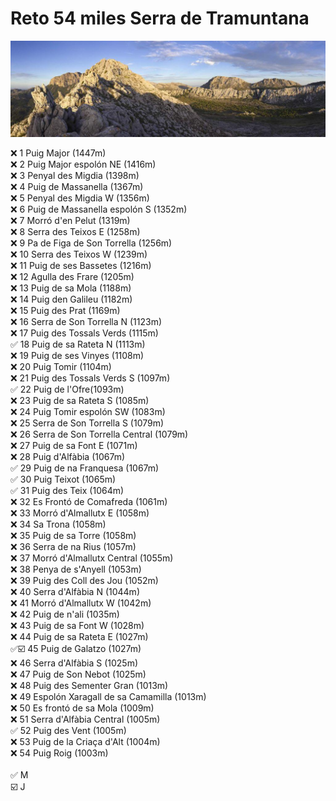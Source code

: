 # Reto 54 miles Serra de Tramuntana
<img src="images/tramuntana-mallorca.jpg">

❌ 1 Puig Major (1447m) <br>
❌ 2 Puig Major espolón NE (1416m) <br>
❌ 3 Penyal des Migdia (1398m) <br>
❌ 4 Puig de Massanella (1367m) <br>
❌ 5 Penyal des Migdia W (1356m) <br>
❌ 6 Puig de Massanella espolón S (1352m) <br>
❌ 7 Morró d'en Pelut (1319m) <br>
❌ 8 Serra des Teixos E (1258m) <br>
❌ 9 Pa de Figa de Son Torrella (1256m) <br>
❌ 10 Serra des Teixos W (1239m) <br>
❌ 11 Puig de ses Bassetes (1216m) <br>
❌ 12 Agulla des Frare (1205m) <br>
❌ 13 Puig de sa Mola (1188m) <br>
❌ 14 Puig den Galileu (1182m) <br>
❌ 15 Puig des Prat (1169m) <br>
❌ 16 Serra de Son Torrella N (1123m) <br>
❌ 17 Puig des Tossals Verds (1115m) <br>
✅ 18 Puig de sa Rateta N (1113m) <br>
❌ 19 Puig de ses Vinyes (1108m) <br>
❌ 20 Puig Tomir (1104m) <br>
❌ 21 Puig des Tossals Verds S (1097m) <br>
✅ 22 Puig de l'Ofre(1093m) <br>
❌ 23 Puig de sa Rateta S (1085m) <br>
❌ 24 Puig Tomir espolón SW (1083m) <br>
❌ 25 Serra de Son Torrella S (1079m) <br>
❌ 26 Serra de Son Torrella Central (1079m) <br>
❌ 27 Puig de sa Font E (1071m) <br>
❌ 28 Puig d'Alfàbia (1067m) <br>
✅ 29 Puig de na Franquesa (1067m) <br>
✅ 30 Puig Teixot (1065m) <br>
✅ 31 Puig des Teix (1064m) <br>
❌ 32 Es Frontó de Comafreda (1061m) <br>
❌ 33 Morró d'Almallutx E (1058m) <br>
❌ 34 Sa Trona (1058m) <br>
❌ 35 Puig de sa Torre (1058m) <br>
❌ 36 Serra de na Rius (1057m) <br>
❌ 37 Morró d'Almallutx Central (1055m) <br>
❌ 38 Penya de s'Anyell (1053m) <br>
❌ 39 Puig des Coll des Jou (1052m) <br>
❌ 40 Serra d'Alfàbia N (1044m) <br>
❌ 41 Morró d'Almallutx W (1042m) <br>
❌ 42 Puig de n'ali (1035m) <br>
❌ 43 Puig de sa Font W (1028m) <br>
❌ 44 Puig de sa Rateta E (1027m) <br>
✅☑️ 45 Puig de Galatzo (1027m) <br>
❌ 46 Serra d'Alfàbia S (1025m) <br>
❌ 47 Puig de Son Nebot (1025m) <br>
❌ 48 Puig des Sementer Gran (1013m) <br>
❌ 49 Espolón Xaragall de sa Camamilla (1013m) <br>
❌ 50 Es frontó de sa Mola (1009m) <br>
❌ 51 Serra d'Alfàbia Central (1005m) <br>
✅ 52 Puig des Vent (1005m) <br>
❌ 53 Puig de la Criaça d'Alt (1004m) <br>
❌ 54 Puig Roig (1003m)  <br>
<br>
✅ M <br>
☑️ J
